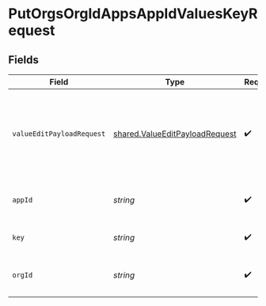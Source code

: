 # PutOrgsOrgIdAppsAppIdValuesKeyRequest


## Fields

| Field                                                                                | Type                                                                                 | Required                                                                             | Description                                                                          |
| ------------------------------------------------------------------------------------ | ------------------------------------------------------------------------------------ | ------------------------------------------------------------------------------------ | ------------------------------------------------------------------------------------ |
| `valueEditPayloadRequest`                                                            | [shared.ValueEditPayloadRequest](../../models/shared/valueeditpayloadrequest.md)     | :heavy_check_mark:                                                                   | Both `value` and `description` must be supplied. All other fields will be ignored.<br/><br/> |
| `appId`                                                                              | *string*                                                                             | :heavy_check_mark:                                                                   | The Application ID.<br/><br/>                                                        |
| `key`                                                                                | *string*                                                                             | :heavy_check_mark:                                                                   | The key to update.<br/><br/>                                                         |
| `orgId`                                                                              | *string*                                                                             | :heavy_check_mark:                                                                   | The Organization ID.<br/><br/>                                                       |